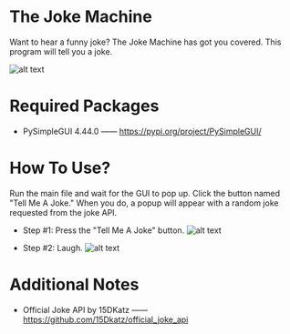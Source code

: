# The Joke Machine
Want to hear a funny joke? The Joke Machine has got you covered. This program will tell you a joke.

![alt text](https://github.com/MilesWJ/The-Joke-Machine/blob/e5e15fa855753190541c1d8ea1ff0dcffafcec4d/The%20Joke%20Machine/Assets/THE%20JOKE%20MACHINE%20IMAGE.png)

# Required Packages
- PySimpleGUI 4.44.0 —— https://pypi.org/project/PySimpleGUI/

# How To Use?
Run the main file and wait for the GUI to pop up. Click the button named "Tell Me A Joke." When you do, a popup will appear with a random joke requested from the joke API.

- Step #1: Press the "Tell Me A Joke" button.
![alt text](https://github.com/MilesWJ/The-Joke-Machine/blob/5ac64f9ed679b9298b072835c0e8e3bce74964f8/The%20Joke%20Machine/Assets/use1.png)

- Step #2: Laugh.
![alt text](https://github.com/MilesWJ/The-Joke-Machine/blob/5ac64f9ed679b9298b072835c0e8e3bce74964f8/The%20Joke%20Machine/Assets/use2.png)

# Additional Notes
- Official Joke API by 15DKatz —— https://github.com/15Dkatz/official_joke_api

